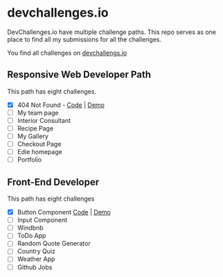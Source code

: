 # devchallenges.io

DevChallenges.io have multiple challenge paths. This repo serves as one place to find all my submissions for all the challenges.

You find all challenges on [devchallengs.io](https://devchallenges.io)

## Responsive Web Developer Path

This path has eight challenges.

- [x] 404 Not Found - [Code](./responsive-web-developer/404-not-found-master/) | [Demo](https://miracoly.github.io/devchallenges.io/responsive-web-developer/404-not-found-master/index.html)
- [ ] My team page
- [ ] Interior Consultant
- [ ] Recipe Page
- [ ] My Gallery
- [ ] Checkout Page
- [ ] Edie homepage
- [ ] Portfolio

## Front-End Developer

This path has eight challenges

- [x] Button Component [Code](./front-end-developer/button-component/) | [Demo](https://miracoly.github.io/devchallenges.io/front-end-developer/button-component/build/index.html)
- [ ] Input Component
- [ ] Windbnb
- [ ] ToDo App
- [ ] Random Quote Generator
- [ ] Country Quiz
- [ ] Weather App
- [ ] Github Jobs
